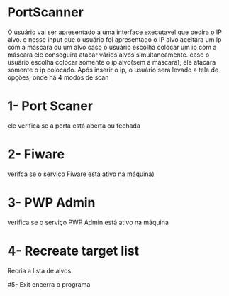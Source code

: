 # PortScanner
O usuário vai ser apresentado a uma interface executavel que pedira o IP alvo.
e nesse input que o usuário foi apresentado o IP alvo aceitara um ip com a máscara ou um alvo 
caso o usuário escolha colocar um ip com a máscara ele conseguira atacar vários alvos simultaneamente.
caso o usuário escolha colocar somente o ip alvo(sem a máscara), ele atacara somente o ip colocado.
Após inserir o ip, o usuário sera levado a tela de opções, onde há 4 modos de scan

# 1- Port Scaner
ele verifica se a porta está aberta ou fechada

# 2- Fiware 
verifca se o serviço Fiware está ativo na máquina)

# 3- PWP Admin 
verifica se o serviço PWP Admin está ativo na máquina

# 4- Recreate target list 
Recria a lista de alvos

#5- Exit 
encerra o programa
